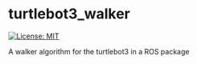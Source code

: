 # turtlebot3_walker

[![License: MIT](https://img.shields.io/badge/License-MIT-green.svg)](https://opensource.org/licenses/MIT)

A walker algorithm for the turtlebot3 in a ROS package
